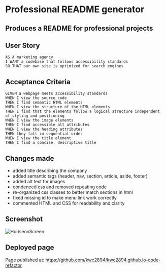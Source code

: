 # Professional README generator

## Produces a README for professional projects

## User Story

```
AS A marketing agency
I WANT a codebase that follows accessibility standards
SO THAT our own site is optimized for search engines
```

## Acceptance Criteria

```
GIVEN a webpage meets accessibility standards
WHEN I view the source code
THEN I find semantic HTML elements
WHEN I view the structure of the HTML elements
THEN I find that the elements follow a logical structure independent of styling and positioning
WHEN I view the image elements
THEN I find accessible alt attributes
WHEN I view the heading attributes
THEN they fall in sequential order
WHEN I view the title element
THEN I find a concise, descriptive title
```

## Changes made

- added title describing the company
- added semantic tags (header, nav, section, article, aside, footer)
- added alt text for images
- condenced css and removed repeating code
- re-organized css classes to better match sections in html
- fixed missing id to make menu link work correctly
- commented HTML and CSS for readability and clarity


## Screenshot

![HoriseonScreen](https://github.com/kwc2894/kwc2894.github.io-code-refactor/blob/main/assets/images/screenshotExample.png)

## Deployed page

Page published at: https://github.com/kwc2894/kwc2894.github.io-code-refactor
